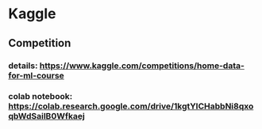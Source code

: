 # Kaggle

## Competition

### details: https://www.kaggle.com/competitions/home-data-for-ml-course
### colab notebook: https://colab.research.google.com/drive/1kgtYICHabbNi8qxoqbWdSailB0Wfkaej